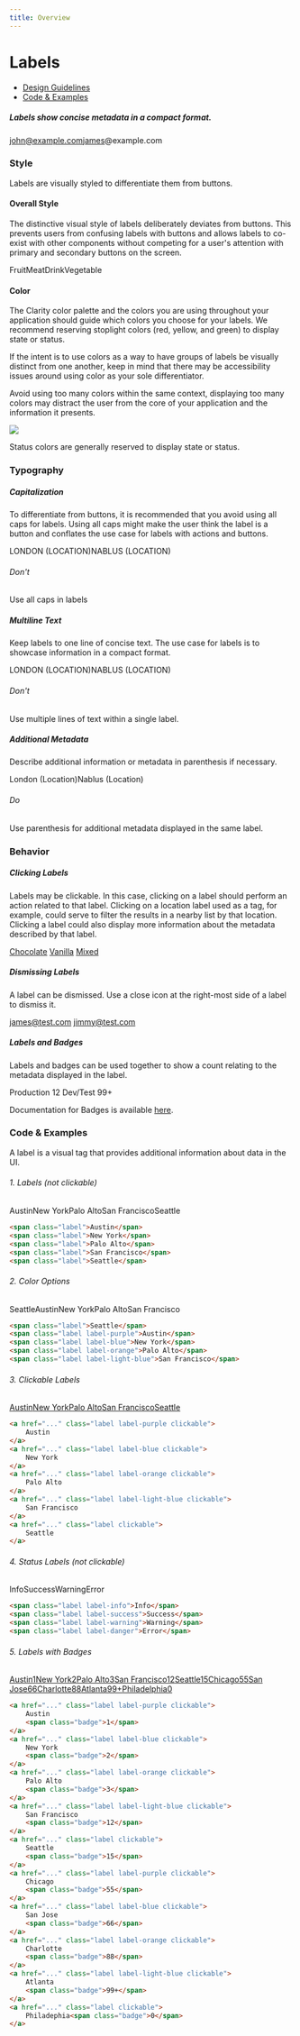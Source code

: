 ```yaml
---
title: Overview
---
```


# Labels

* [Design Guidelines](/documentation/labels#top)
* [Code & Examples](/documentation/labels#examples)

##### Labels show concise metadata in a compact format.

john@example.comjames@example.com

### Style

Labels are visually styled to differentiate them from buttons.

#### Overall Style

The distinctive visual style of labels deliberately deviates from buttons. This prevents users from confusing labels with buttons and allows labels to co-exist with other components without competing for a user's attention with primary and secondary buttons on the screen.

FruitMeatDrinkVegetable

#### Color

The Clarity color palette and the colors you are using throughout your application should guide which colors you choose for your labels. We recommend reserving stoplight colors (red, yellow, and green) to display state or status.

If the intent is to use colors as a way to have groups of labels be visually distinct from one another, keep in mind that there may be accessibility issues around using color as your sole differentiator.

Avoid using too many colors within the same context, displaying too many colors may distract the user from the core of your application and the information it presents.

![](assets/images/documentation/labels/labels_color.svg)

Status colors are generally reserved to display state or status.

### Typography

##### Capitalization

To differentiate from buttons, it is recommended that you avoid using all caps for labels. Using all caps might make the user think the label is a button and conflates the use case for labels with actions and buttons.

LONDON (LOCATION)NABLUS (LOCATION)

###### Don't

Use all caps in labels

##### Multiline Text

Keep labels to one line of concise text. The use case for labels is to showcase information in a compact format.

LONDON
(LOCATION)NABLUS
(LOCATION)

###### Don't

Use multiple lines of text within a single label.

##### Additional Metadata

Describe additional information or metadata in parenthesis if necessary.

London (Location)Nablus (Location)

###### Do

Use parenthesis for additional metadata displayed in the same label.

### Behavior

##### Clicking Labels

Labels may be clickable. In this case, clicking on a label should perform an action related to that label. Clicking on a location label used as a tag, for example, could serve to filter the results in a nearby list by that location. Clicking a label could also display more information about the metadata described by that label.

[Chocolate](javascript://) [Vanilla](javascript://) [Mixed](javascript://)

##### Dismissing Labels

A label can be dismissed. Use a close icon at the right-most side of a label to dismiss it.

[james@test.com](javascript://) [jimmy@test.com](javascript://)

##### Labels and Badges

Labels and badges can be used together to show a count relating to the metadata displayed in the label.

Production 12 Dev/Test 99+

Documentation for Badges is available [here](/documentation/badges).

### Code & Examples

A label is a visual tag that provides additional information about data in the UI.

###### 1\. Labels (not clickable)

AustinNew YorkPalo AltoSan FranciscoSeattle

```html
<span class="label">Austin</span>
<span class="label">New York</span>
<span class="label">Palo Alto</span>
<span class="label">San Francisco</span>
<span class="label">Seattle</span>
```

###### 2\. Color Options

SeattleAustinNew YorkPalo AltoSan Francisco

```html
<span class="label">Seattle</span>
<span class="label label-purple">Austin</span>
<span class="label label-blue">New York</span>
<span class="label label-orange">Palo Alto</span>
<span class="label label-light-blue">San Francisco</span>
```

###### 3\. Clickable Labels

[Austin](javascript://)[New York](javascript://)[Palo Alto](javascript://)[San Francisco](javascript://)[Seattle](javascript://)

```html
<a href="..." class="label label-purple clickable">
    Austin
</a>
<a href="..." class="label label-blue clickable">
    New York
</a>
<a href="..." class="label label-orange clickable">
    Palo Alto
</a>
<a href="..." class="label label-light-blue clickable">
    San Francisco
</a>
<a href="..." class="label clickable">
    Seattle
</a>
```

###### 4\. Status Labels (not clickable)

InfoSuccessWarningError

```html
<span class="label label-info">Info</span>
<span class="label label-success">Success</span>
<span class="label label-warning">Warning</span>
<span class="label label-danger">Error</span>
```

###### 5\. Labels with Badges

[Austin1](javascript://)[New York2](javascript://)[Palo Alto3](javascript://)[San Francisco12](javascript://)[Seattle15](javascript://)[Chicago55](javascript://)[San Jose66](javascript://)[Charlotte88](javascript://)[Atlanta99+](javascript://)[Philadelphia0](javascript://)

```html
<a href="..." class="label label-purple clickable">
    Austin
    <span class="badge">1</span>
</a>
<a href="..." class="label label-blue clickable">
    New York
    <span class="badge">2</span>
</a>
<a href="..." class="label label-orange clickable">
    Palo Alto
    <span class="badge">3</span>
</a>
<a href="..." class="label label-light-blue clickable">
    San Francisco
    <span class="badge">12</span>
</a>
<a href="..." class="label clickable">
    Seattle
    <span class="badge">15</span>
</a>
<a href="..." class="label label-purple clickable">
    Chicago
    <span class="badge">55</span>
</a>
<a href="..." class="label label-blue clickable">
    San Jose
    <span class="badge">66</span>
</a>
<a href="..." class="label label-orange clickable">
    Charlotte
    <span class="badge">88</span>
</a>
<a href="..." class="label label-light-blue clickable">
    Atlanta
    <span class="badge">99+</span>
</a>
<a href="..." class="label clickable">
    Philadephia<span class="badge">0</span>
</a>
```
